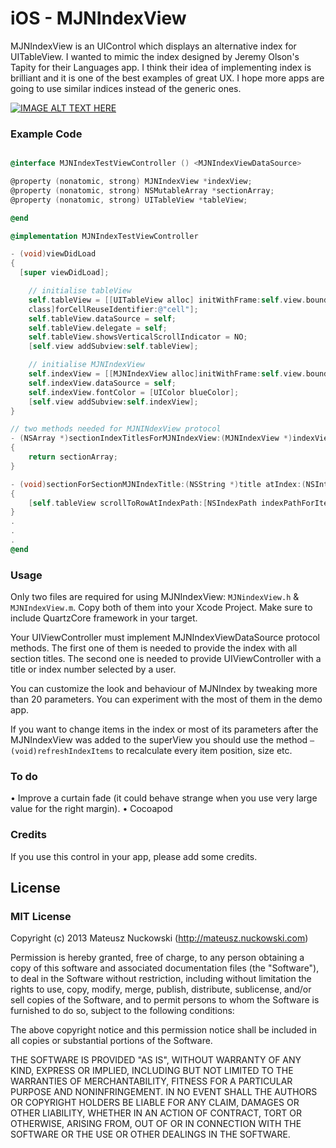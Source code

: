 iOS - MJNIndexView
==================

MJNIndexView is an UIControl which displays an alternative index for UITableView. I wanted to mimic the index designed by Jeremy Olson's Tapity for their Languages app. I think their idea of implementing index is brilliant and it is one of the best examples of great UX. I hope more apps are going to use similar indices instead of the generic ones.


[![IMAGE ALT TEXT HERE](http://img.youtube.com/vi/uV3bkPkC-GQ/0.jpg)](http://www.youtube.com/watch?v=uV3bkPkC-GQ)

### Example Code

```objective-c

@interface MJNIndexTestViewController () <MJNIndexViewDataSource>

@property (nonatomic, strong) MJNIndexView *indexView;
@property (nonatomic, strong) NSMutableArray *sectionArray;
@property (nonatomic, strong) UITableView *tableView;

@end

@implementation MJNIndexTestViewController

- (void)viewDidLoad
{
  [super viewDidLoad];

	// initialise tableView
	self.tableView = [[UITableView alloc] initWithFrame:self.view.bounds]	[self.tableView registerClass:[UITableViewCell
	class]forCellReuseIdentifier:@"cell"];
	self.tableView.dataSource = self;
	self.tableView.delegate = self;
	self.tableView.showsVerticalScrollIndicator = NO;
	[self.view addSubview:self.tableView];

	// initialise MJNIndexView
	self.indexView = [[MJNIndexView alloc]initWithFrame:self.view.bounds];
	self.indexView.dataSource = self;
	self.indexView.fontColor = [UIColor blueColor];
	[self.view addSubview:self.indexView];
}

// two methods needed for MJNINdexView protocol
- (NSArray *)sectionIndexTitlesForMJNIndexView:(MJNIndexView *)indexView
{
	return sectionArray;
}

- (void)sectionForSectionMJNIndexTitle:(NSString *)title atIndex:(NSInteger)index;
{
	[self.tableView scrollToRowAtIndexPath:[NSIndexPath indexPathForItem:0 	inSection:index] atScrollPosition: UITableViewScrollPositionTop 	animated:NO];
}
.
.
.
@end
```

### Usage

Only two files are required for using MJNIndexView: `MJNindexView.h` & `MJNIndexView.m`.
Copy both of them into your Xcode Project.
Make sure to include QuartzCore framework in your target.

Your UIViewController must implement MJNIndexViewDataSource protocol methods. The first one of them is needed to provide the index with all section titles. The second one is needed to provide UIViewController with a title or index number selected by a user.

You can customize the look and behaviour of MJNIndex by tweaking more than 20 parameters. You can experiment with the most of them in the demo app.

If you want to change items in the index or most of its parameters after the MJNIndexView  was added to the superView you should use the method `– (void)refreshIndexItems` to recalculate every item position, size etc.

### To do

•	Improve a curtain fade (it could behave strange when you use very large value for the right margin).
•	Cocoapod

### Credits

If you use this control in your app, please add  some credits.

## License

### MIT License

Copyright (c) 2013 Mateusz Nuckowski (http://mateusz.nuckowski.com)

Permission is hereby granted, free of charge, to any person obtaining a copy
of this software and associated documentation files (the "Software"), to deal
in the Software without restriction, including without limitation the rights
to use, copy, modify, merge, publish, distribute, sublicense, and/or sell
copies of the Software, and to permit persons to whom the Software is
furnished to do so, subject to the following conditions:

The above copyright notice and this permission notice shall be included in
all copies or substantial portions of the Software.

THE SOFTWARE IS PROVIDED "AS IS", WITHOUT WARRANTY OF ANY KIND, EXPRESS OR
IMPLIED, INCLUDING BUT NOT LIMITED TO THE WARRANTIES OF MERCHANTABILITY,
FITNESS FOR A PARTICULAR PURPOSE AND NONINFRINGEMENT. IN NO EVENT SHALL THE
AUTHORS OR COPYRIGHT HOLDERS BE LIABLE FOR ANY CLAIM, DAMAGES OR OTHER
LIABILITY, WHETHER IN AN ACTION OF CONTRACT, TORT OR OTHERWISE, ARISING FROM,
OUT OF OR IN CONNECTION WITH THE SOFTWARE OR THE USE OR OTHER DEALINGS IN
THE SOFTWARE.

